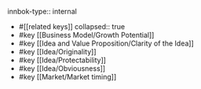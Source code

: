 innbok-type:: internal
- #[[related keys]]
collapsed:: true
- #key [[Business Model/Growth Potential]]
- #key [[Idea and Value Proposition/Clarity of the Idea]]
- #key [[Idea/Originality]]
- #key [[Idea/Protectability]]
- #key [[Idea/Obviousness]]
- #key [[Market/Market timing]]















